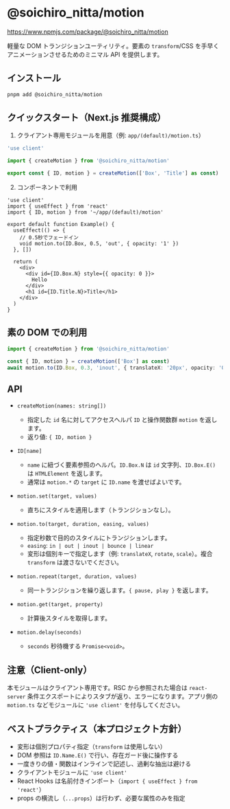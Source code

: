 # @soichiro_nitta/motion

https://www.npmjs.com/package/@soichiro_nitta/motion

軽量な DOM トランジションユーティリティ。要素の `transform`/CSS を手早くアニメーションさせるためのミニマル API を提供します。

## インストール

```bash
pnpm add @soichiro_nitta/motion
```

## クイックスタート（Next.js 推奨構成）

1. クライアント専用モジュールを用意（例: `app/(default)/motion.ts`）

```ts
'use client'

import { createMotion } from '@soichiro_nitta/motion'

export const { ID, motion } = createMotion(['Box', 'Title'] as const)
```

2. コンポーネントで利用

```tsx
'use client'
import { useEffect } from 'react'
import { ID, motion } from '~/app/(default)/motion'

export default function Example() {
  useEffect(() => {
    // 0.5秒でフェードイン
    void motion.to(ID.Box, 0.5, 'out', { opacity: '1' })
  }, [])

  return (
    <div>
      <div id={ID.Box.N} style={{ opacity: 0 }}>
        Hello
      </div>
      <h1 id={ID.Title.N}>Title</h1>
    </div>
  )
}
```

## 素の DOM での利用

```ts
import { createMotion } from '@soichiro_nitta/motion'

const { ID, motion } = createMotion(['Box'] as const)
await motion.to(ID.Box, 0.3, 'inout', { translateX: '20px', opacity: '0.8' })
```

## API

- `createMotion(names: string[])`

  - 指定した `id` 名に対してアクセスヘルパ `ID` と操作関数群 `motion` を返します。
  - 返り値: `{ ID, motion }`

- `ID[name]`

  - `name` に紐づく要素参照のヘルパ。`ID.Box.N` は `id` 文字列、`ID.Box.E()` は `HTMLElement` を返します。
  - 通常は `motion.*` の `target` に `ID.name` を渡せばよいです。

- `motion.set(target, values)`

  - 直ちにスタイルを適用します（トランジションなし）。

- `motion.to(target, duration, easing, values)`

  - 指定秒数で目的のスタイルにトランジションします。
  - `easing`: `in | out | inout | bounce | linear`
  - 変形は個別キーで指定します（例: `translateX`, `rotate`, `scale`）。複合 `transform` は渡さないでください。

- `motion.repeat(target, duration, values)`

  - 同一トランジションを繰り返します。`{ pause, play }` を返します。

- `motion.get(target, property)`

  - 計算後スタイルを取得します。

- `motion.delay(seconds)`
  - `seconds` 秒待機する `Promise<void>`。

## 注意（Client-only）

本モジュールはクライアント専用です。RSC から参照された場合は `react-server` 条件エクスポートによりスタブが返り、エラーになります。アプリ側の `motion.ts` などモジュールに `'use client'` を付与してください。

## ベストプラクティス（本プロジェクト方針）

- 変形は個別プロパティ指定（`transform` は使用しない）
- DOM 参照は `ID.Name.E()` で行い、存在ガード後に操作する
- 一度きりの値・関数はインラインで記述し、過剰な抽出は避ける
 - クライアントモジュールに `'use client'`
 - React Hooks は名前付きインポート（`import { useEffect } from 'react'`）
 - props の横流し（`...props`）は行わず、必要な属性のみを指定
